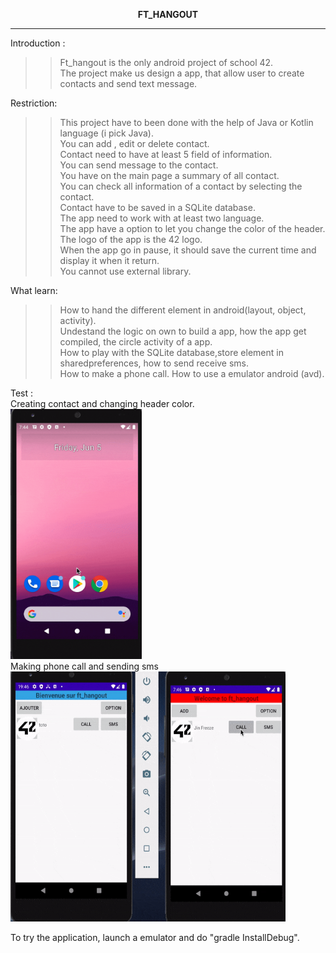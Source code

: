 **<p align="center" style="bold">FT_HANGOUT</p>**
<hr/>
Introduction : <br/>
  
  >> Ft_hangout is the only android project of school 42.<br/>
  >>The project make us design a app, that allow user to create contacts and send text message.
  
Restriction:<br/>

>> This project have to been done with the help of Java or Kotlin language (i pick Java).<br/>
>> You can add , edit or delete contact.<br/>
>> Contact need to have at least 5 field of information.<br/>
>> You can send message to the contact.<br/>
>> You have on the main page a summary of all contact.<br/>
>> You can check all information of a contact by selecting the contact.<br/>
>> Contact have to be saved in a SQLite database.<br/>
>> The app need to work with at least two language.<br/>
>> The app have a option to let you change the color of the header.<br/>
>> The logo of the app is the 42 logo.<br/>
>> When the app go in pause, it should save the current time and display it when it return.<br/>
>> You cannot use external library.<br/>

What learn:

>> How to hand the different element in android(layout, object, activity).<br/>
>> Undestand the logic on own to build a app, how the app get compiled, the circle activity of a app.<br/>
>> How to play with the SQLite database,store element in sharedpreferences, how to send receive sms.<br/>
>> How to make a phone call.
>> How to use a emulator android (avd).

Test : <br/>
Creating contact and changing header color.<br/>
<img src="ft_hangout.gif" width="210" height="400"/><br/>
Making phone call and sending sms<br/>
<img src="ft_hangout2.gif" width="440" height="400"/>

To try the application, launch a emulator and do "gradle InstallDebug". 
